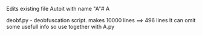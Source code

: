 Edits existing file Autoit with name "A"# A

deobf.py - deobfuscation script. 
makes 10000 lines ==> 496 lines
It can omit some usefull info so use together with A.py

